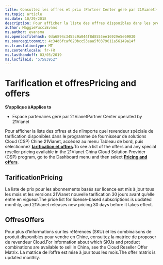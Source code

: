 ```yaml
---
title: Consultez les offres et prix (Partner Center géré par 21Vianet)
ms.topic: article
ms.date: 10/29/2018
description: Pour afficher la liste des offres disponibles dans les programmes de fournisseur de solutions Cloud, ainsi que de revendeur tarification, accédez au menu Tableau de bord et sélectionnez la tarification et offres.
author: MaggiePucciEvans
ms.author: evansma
ms.openlocfilehash: 0da6894c3455c9a044f8d8555ee16929e5e69030
ms.sourcegitcommit: 4c34d6fcaf020bcc53eaa5f0379011a56149a14f
ms.translationtype: MT
ms.contentlocale: fr-FR
ms.lasthandoff: 03/05/2019
ms.locfileid: "57583952"
---
```

# <a name="pricing-and-offers"></a><span data-ttu-id="1c7bf-103">Tarification et offres</span><span class="sxs-lookup"><span data-stu-id="1c7bf-103">Pricing and offers</span></span>

<span data-ttu-id="1c7bf-104">**S’applique à**</span><span class="sxs-lookup"><span data-stu-id="1c7bf-104">**Applies to**</span></span>

-   <span data-ttu-id="1c7bf-105">Espace partenaires géré par 21Vianet</span><span class="sxs-lookup"><span data-stu-id="1c7bf-105">Partner Center operated by 21Vianet</span></span>

<span data-ttu-id="1c7bf-106">Pour afficher la liste des offres et de n’importe quel revendeur spéciale de tarification disponibles dans le programme de fournisseur de solutions Cloud (CSP) Chine 21Vianet, accédez au menu Tableau de bord, puis sélectionnez [ **tarification et offres**](https://partner.partnercenter.microsoftonline.cn/pcv/sales).</span><span class="sxs-lookup"><span data-stu-id="1c7bf-106">To see a list of the offers and any special reseller pricing available in the 21Vianet China Cloud Solution Provider (CSP) program, go to the Dashboard menu and then select [**Pricing and offers**](https://partner.partnercenter.microsoftonline.cn/pcv/sales).</span></span>


## <a name="pricing"></a><span data-ttu-id="1c7bf-107">Tarification</span><span class="sxs-lookup"><span data-stu-id="1c7bf-107">Pricing</span></span>


<span data-ttu-id="1c7bf-108">La liste de prix pour les abonnements basés sur licence est mis à jour tous les mois et les versions 21Vianet nouvelle tarification 30 jours avant qu’elle entre en vigueur.</span><span class="sxs-lookup"><span data-stu-id="1c7bf-108">The price list for license-based subscriptions is updated monthly, and 21Vianet releases new pricing 30 days before it takes effect.</span></span>


## <a name="offers"></a><span data-ttu-id="1c7bf-109">Offres</span><span class="sxs-lookup"><span data-stu-id="1c7bf-109">Offers</span></span>


<span data-ttu-id="1c7bf-110">Pour plus d’informations sur les références (SKU) et les combinaisons de produit disponibles pour vendre en Chine, consultez la matrice de proposer de revendeur Cloud.</span><span class="sxs-lookup"><span data-stu-id="1c7bf-110">For information about which SKUs and product combinations are available to sell in China, see the Cloud Reseller Offer Matrix.</span></span> <span data-ttu-id="1c7bf-111">La matrice de l’offre est mise à jour tous les mois.</span><span class="sxs-lookup"><span data-stu-id="1c7bf-111">The offer matrix is updated monthly.</span></span>

 

 




